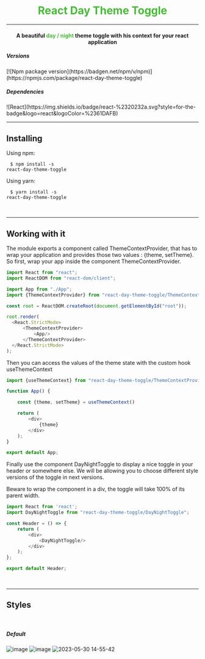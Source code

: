 <h1 style="text-align: center; color: #48bb37">React Day Theme Toggle</h1>
<hr>
<h4 style="text-align: center">A beautiful <span style="color: #48bb37">day / night</span> theme toggle with his context for your react application</h4>

<h5>Versions</h5>
[![Npm package version](https://badgen.net/npm/v/npm)](https://npmjs.com/package/react-day-theme-toggle)

<h5>Dependencies</h5>
![React](https://img.shields.io/badge/react-%2320232a.svg?style=for-the-badge&logo=react&logoColor=%2361DAFB)

<hr>

<h2>Installing</h2>
Using npm:

<code style="padding: 10px;">$ npm install -s react-day-theme-toggle</code>

Using yarn:

<code style="padding: 10px;">$ yarn install -s react-day-theme-toggle</code>

<br/>
<hr>

<h2>Working with it</h2>

<p>The module exports a component called ThemeContextProvider, that has to wrap your application and provides those two values : {theme, setTheme}.
So first, wrap your app inside the component ThemeContextProvider.
</p>

```js
import React from "react";
import ReactDOM from "react-dom/client";

import App from "./App";
import {ThemeContextProvider} from "react-day-theme-toggle/ThemeContextProvider";

const root = ReactDOM.createRoot(document.getElementById("root"));

root.render(
  <React.StrictMode>
      <ThemeContextProvider>
          <App/>
      </ThemeContextProvider>
  </React.StrictMode>
);
```

<p>Then you can access the values of the theme state with the custom hook useThemeContext</p>

```js
import {useThemeContext} from "react-day-theme-toggle/ThemeContextProvider";

function App() {

    const {theme, setTheme} = useThemeContext()

    return (
        <div>
            {theme}
        </div>
    );
}

export default App;
```

Finally use the component DayNightToggle to display a nice toggle in your header or somewhere else.
We will be allowing you to choose different style versions of the toggle in next versions.

Beware to wrap the component in a div, the toggle will take 100% of its parent width.

```js
import React from 'react';
import DayNightToggle from "react-day-theme-toggle/DayNightToggle";

const Header = () => {
    return (
        <div>
            <DayNightToggle/>
        </div>
    );
};

export default Header;
```

<br/>

<hr>

<h2>Styles</h2>
<br/>

<h5>Default</h5>

![image](https://github.com/LFaugeron/react-day-theme-toggle/assets/124144103/779083ed-89e2-4459-abea-e75f2392b7a7)
![image](https://github.com/LFaugeron/react-day-theme-toggle/assets/124144103/5a1ab074-cc18-4dbe-a3a5-9303a0c54c9f)
![2023-05-30 14-55-42](https://github.com/LFaugeron/react-day-theme-toggle/assets/124144103/50ba04c1-a937-4150-81c8-6a761f0e7f54)
